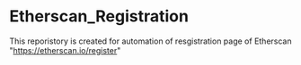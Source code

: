 # Etherscan_Registration
This reporistory is created for automation of resgistration page of Etherscan "https://etherscan.io/register"
